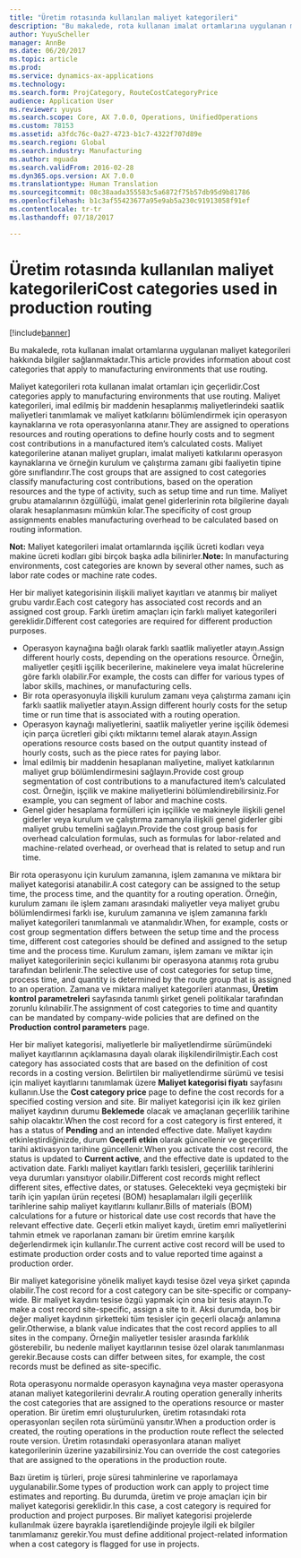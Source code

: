 ```yaml
---
title: "Üretim rotasında kullanılan maliyet kategorileri"
description: "Bu makalede, rota kullanan imalat ortamlarına uygulanan maliyet kategorileri hakkında bilgiler sağlanmaktadır."
author: YuyuScheller
manager: AnnBe
ms.date: 06/20/2017
ms.topic: article
ms.prod: 
ms.service: dynamics-ax-applications
ms.technology: 
ms.search.form: ProjCategory, RouteCostCategoryPrice
audience: Application User
ms.reviewer: yuyus
ms.search.scope: Core, AX 7.0.0, Operations, UnifiedOperations
ms.custom: 78153
ms.assetid: a3fdc76c-0a27-4723-b1c7-4322f707d89e
ms.search.region: Global
ms.search.industry: Manufacturing
ms.author: mguada
ms.search.validFrom: 2016-02-28
ms.dyn365.ops.version: AX 7.0.0
ms.translationtype: Human Translation
ms.sourcegitcommit: 08c38aada355583c5a6872f75b57db95d9b81786
ms.openlocfilehash: b1c3af55423677a95e9ab5a230c91913058f91ef
ms.contentlocale: tr-tr
ms.lasthandoff: 07/18/2017

---
```


# <a name="cost-categories-used-in-production-routing"></a><span data-ttu-id="a690e-103">Üretim rotasında kullanılan maliyet kategorileri</span><span class="sxs-lookup"><span data-stu-id="a690e-103">Cost categories used in production routing</span></span>

[!include[banner](../includes/banner.md)]


<span data-ttu-id="a690e-104">Bu makalede, rota kullanan imalat ortamlarına uygulanan maliyet kategorileri hakkında bilgiler sağlanmaktadır.</span><span class="sxs-lookup"><span data-stu-id="a690e-104">This article provides information about cost categories that apply to manufacturing environments that use routing.</span></span>

<span data-ttu-id="a690e-105">Maliyet kategorileri rota kullanan imalat ortamları için geçerlidir.</span><span class="sxs-lookup"><span data-stu-id="a690e-105">Cost categories apply to manufacturing environments that use routing.</span></span> <span data-ttu-id="a690e-106">Maliyet kategorileri, imal edilmiş bir maddenin hesaplanmış maliyetlerindeki saatlik maliyetleri tanımlamak ve maliyet katkılarını bölümlendirmek için operasyon kaynaklarına ve rota operasyonlarına atanır.</span><span class="sxs-lookup"><span data-stu-id="a690e-106">They are assigned to operations resources and routing operations to define hourly costs and to segment cost contributions in a manufactured item’s calculated costs.</span></span> <span data-ttu-id="a690e-107">Maliyet kategorilerine atanan maliyet grupları, imalat maliyeti katkılarını operasyon kaynaklarına ve örneğin kurulum ve çalıştırma zamanı gibi faaliyetin tipine göre sınıflandırır.</span><span class="sxs-lookup"><span data-stu-id="a690e-107">The cost groups that are assigned to cost categories classify manufacturing cost contributions, based on the operation resources and the type of activity, such as setup time and run time.</span></span> <span data-ttu-id="a690e-108">Maliyet grubu atamalarının özgüllüğü, imalat genel giderlerinin rota bilgilerine dayalı olarak hesaplanmasını mümkün kılar.</span><span class="sxs-lookup"><span data-stu-id="a690e-108">The specificity of cost group assignments enables manufacturing overhead to be calculated based on routing information.</span></span> 

<span data-ttu-id="a690e-109">**Not:** Maliyet kategorileri imalat ortamlarında işçilik ücreti kodları veya makine ücreti kodları gibi birçok başka adla bilinirler.</span><span class="sxs-lookup"><span data-stu-id="a690e-109">**Note:** In manufacturing environments, cost categories are known by several other names, such as labor rate codes or machine rate codes.</span></span> 

<span data-ttu-id="a690e-110">Her bir maliyet kategorisinin ilişkili maliyet kayıtları ve atanmış bir maliyet grubu vardır.</span><span class="sxs-lookup"><span data-stu-id="a690e-110">Each cost category has associated cost records and an assigned cost group.</span></span> <span data-ttu-id="a690e-111">Farklı üretim amaçları için farklı maliyet kategorileri gereklidir.</span><span class="sxs-lookup"><span data-stu-id="a690e-111">Different cost categories are required for different production purposes.</span></span>

-   <span data-ttu-id="a690e-112">Operasyon kaynağına bağlı olarak farklı saatlik maliyetler atayın.</span><span class="sxs-lookup"><span data-stu-id="a690e-112">Assign different hourly costs, depending on the operations resource.</span></span> <span data-ttu-id="a690e-113">Örneğin, maliyetler çeşitli işçilik becerilerine, makinelere veya imalat hücrelerine göre farklı olabilir.</span><span class="sxs-lookup"><span data-stu-id="a690e-113">For example, the costs can differ for various types of labor skills, machines, or manufacturing cells.</span></span>
-   <span data-ttu-id="a690e-114">Bir rota operasyonuyla ilişkili kurulum zamanı veya çalıştırma zamanı için farklı saatlik maliyetler atayın.</span><span class="sxs-lookup"><span data-stu-id="a690e-114">Assign different hourly costs for the setup time or run time that is associated with a routing operation.</span></span>
-   <span data-ttu-id="a690e-115">Operasyon kaynağı maliyetlerini, saatlik maliyetler yerine işçilik ödemesi için parça ücretleri gibi çıktı miktarını temel alarak atayın.</span><span class="sxs-lookup"><span data-stu-id="a690e-115">Assign operations resource costs based on the output quantity instead of hourly costs, such as the piece rates for paying labor.</span></span>
-   <span data-ttu-id="a690e-116">İmal edilmiş bir maddenin hesaplanan maliyetine, maliyet katkılarının maliyet grup bölümlendirmesini sağlayın.</span><span class="sxs-lookup"><span data-stu-id="a690e-116">Provide cost group segmentation of cost contributions to a manufactured item’s calculated cost.</span></span> <span data-ttu-id="a690e-117">Örneğin, işçilik ve makine maliyetlerini bölümlendirebilirsiniz.</span><span class="sxs-lookup"><span data-stu-id="a690e-117">For example, you can segment of labor and machine costs.</span></span>
-   <span data-ttu-id="a690e-118">Genel gider hesaplama formülleri için işçilikle ve makineyle ilişkili genel giderler veya kurulum ve çalıştırma zamanıyla ilişkili genel giderler gibi maliyet grubu temelini sağlayın.</span><span class="sxs-lookup"><span data-stu-id="a690e-118">Provide the cost group basis for overhead calculation formulas, such as formulas for labor-related and machine-related overhead, or overhead that is related to setup and run time.</span></span>

<span data-ttu-id="a690e-119">Bir rota operasyonu için kurulum zamanına, işlem zamanına ve miktara bir maliyet kategorisi atanabilir.</span><span class="sxs-lookup"><span data-stu-id="a690e-119">A cost category can be assigned to the setup time, the process time, and the quantity for a routing operation.</span></span> <span data-ttu-id="a690e-120">Örneğin, kurulum zamanı ile işlem zamanı arasındaki maliyetler veya maliyet grubu bölümlendirmesi farklı ise, kurulum zamanına ve işlem zamanına farklı maliyet kategorileri tanımlanmalı ve atanmalıdır.</span><span class="sxs-lookup"><span data-stu-id="a690e-120">When, for example, costs or cost group segmentation differs between the setup time and the process time, different cost categories should be defined and assigned to the setup time and the process time.</span></span> <span data-ttu-id="a690e-121">Kurulum zamanı, işlem zamanı ve miktar için maliyet kategorilerinin seçici kullanımı bir operasyona atanmış rota grubu tarafından belirlenir.</span><span class="sxs-lookup"><span data-stu-id="a690e-121">The selective use of cost categories for setup time, process time, and quantity is determined by the route group that is assigned to an operation.</span></span> <span data-ttu-id="a690e-122">Zamana ve miktara maliyet kategorileri atanması, **Üretim kontrol parametreleri** sayfasında tanımlı şirket geneli politikalar tarafından zorunlu kılınabilir.</span><span class="sxs-lookup"><span data-stu-id="a690e-122">The assignment of cost categories to time and quantity can be mandated by company-wide policies that are defined on the **Production control parameters** page.</span></span> 

<span data-ttu-id="a690e-123">Her bir maliyet kategorisi, maliyetlerle bir maliyetlendirme sürümündeki maliyet kayıtlarının açıklamasına dayalı olarak ilişkilendirilmiştir.</span><span class="sxs-lookup"><span data-stu-id="a690e-123">Each cost category has associated costs that are based on the definition of cost records in a costing version.</span></span> <span data-ttu-id="a690e-124">Belirtilen bir maliyetlendirme sürümü ve tesisi için maliyet kayıtlarını tanımlamak üzere **Maliyet kategorisi fiyatı** sayfasını kullanın.</span><span class="sxs-lookup"><span data-stu-id="a690e-124">Use the **Cost category price** page to define the cost records for a specified costing version and site.</span></span> <span data-ttu-id="a690e-125">Bir maliyet kategorisi için ilk kez girilen maliyet kaydının durumu **Beklemede** olacak ve amaçlanan geçerlilik tarihine sahip olacaktır.</span><span class="sxs-lookup"><span data-stu-id="a690e-125">When the cost record for a cost category is first entered, it has a status of **Pending** and an intended effective date.</span></span> <span data-ttu-id="a690e-126">Maliyet kaydını etkinleştirdiğinizde, durum **Geçerli etkin** olarak güncellenir ve geçerlilik tarihi aktivasyon tarihine güncellenir.</span><span class="sxs-lookup"><span data-stu-id="a690e-126">When you activate the cost record, the status is updated to **Current active**, and the effective date is updated to the activation date.</span></span> <span data-ttu-id="a690e-127">Farklı maliyet kayıtları farklı tesisleri, geçerlilik tarihlerini veya durumları yansıtıyor olabilir.</span><span class="sxs-lookup"><span data-stu-id="a690e-127">Different cost records might reflect different sites, effective dates, or statuses.</span></span> <span data-ttu-id="a690e-128">Gelecekteki veya geçmişteki bir tarih için yapılan ürün reçetesi (BOM) hesaplamaları ilgili geçerlilik tarihlerine sahip maliyet kayıtlarını kullanır.</span><span class="sxs-lookup"><span data-stu-id="a690e-128">Bills of materials (BOM) calculations for a future or historical date use cost records that have the relevant effective date.</span></span> <span data-ttu-id="a690e-129">Geçerli etkin maliyet kaydı, üretim emri maliyetlerini tahmin etmek ve raporlanan zamanı bir üretim emrine karşılık değerlendirmek için kullanılır.</span><span class="sxs-lookup"><span data-stu-id="a690e-129">The current active cost record will be used to estimate production order costs and to value reported time against a production order.</span></span> 

<span data-ttu-id="a690e-130">Bir maliyet kategorisine yönelik maliyet kaydı tesise özel veya şirket çapında olabilir.</span><span class="sxs-lookup"><span data-stu-id="a690e-130">The cost record for a cost category can be site-specific or company-wide.</span></span> <span data-ttu-id="a690e-131">Bir maliyet kaydını tesise özgü yapmak için ona bir tesis atayın.</span><span class="sxs-lookup"><span data-stu-id="a690e-131">To make a cost record site-specific, assign a site to it.</span></span> <span data-ttu-id="a690e-132">Aksi durumda, boş bir değer maliyet kaydının şirketteki tüm tesisler için geçerli olacağı anlamına gelir.</span><span class="sxs-lookup"><span data-stu-id="a690e-132">Otherwise, a blank value indicates that the cost record applies to all sites in the company.</span></span> <span data-ttu-id="a690e-133">Örneğin maliyetler tesisler arasında farklılık gösterebilir, bu nedenle maliyet kayıtlarının tesise özel olarak tanımlanması gerekir.</span><span class="sxs-lookup"><span data-stu-id="a690e-133">Because costs can differ between sites, for example, the cost records must be defined as site-specific.</span></span> 

<span data-ttu-id="a690e-134">Rota operasyonu normalde operasyon kaynağına veya master operasyona atanan maliyet kategorilerini devralır.</span><span class="sxs-lookup"><span data-stu-id="a690e-134">A routing operation generally inherits the cost categories that are assigned to the operations resource or master operation.</span></span> <span data-ttu-id="a690e-135">Bir üretim emri oluşturulurken, üretim rotasındaki rota operasyonları seçilen rota sürümünü yansıtır.</span><span class="sxs-lookup"><span data-stu-id="a690e-135">When a production order is created, the routing operations in the production route reflect the selected route version.</span></span> <span data-ttu-id="a690e-136">Üretim rotasındaki operasyonlara atanan maliyet kategorilerinin üzerine yazabilirsiniz.</span><span class="sxs-lookup"><span data-stu-id="a690e-136">You can override the cost categories that are assigned to the operations in the production route.</span></span> 

<span data-ttu-id="a690e-137">Bazı üretim iş türleri, proje süresi tahminlerine ve raporlamaya uygulanabilir.</span><span class="sxs-lookup"><span data-stu-id="a690e-137">Some types of production work can apply to project time estimates and reporting.</span></span> <span data-ttu-id="a690e-138">Bu durumda, üretim ve proje amaçları için bir maliyet kategorisi gereklidir.</span><span class="sxs-lookup"><span data-stu-id="a690e-138">In this case, a cost category is required for production and project purposes.</span></span> <span data-ttu-id="a690e-139">Bir maliyet kategorisi projelerde kullanılmak üzere bayrakla işaretlendiğinde projeyle ilgili ek bilgiler tanımlamanız gerekir.</span><span class="sxs-lookup"><span data-stu-id="a690e-139">You must define additional project-related information when a cost category is flagged for use in projects.</span></span>




